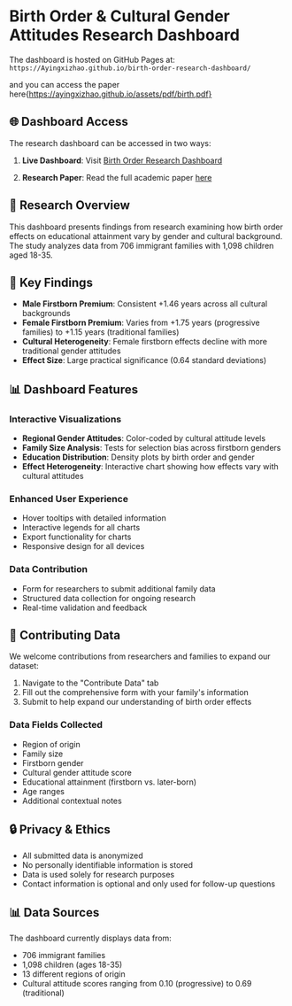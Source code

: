 # Birth Order & Cultural Gender Attitudes Research Dashboard

The dashboard is hosted on GitHub Pages at:
`https://Ayingxizhao.github.io/birth-order-research-dashboard/`

and you can access the paper here{https://ayingxizhao.github.io/assets/pdf/birth.pdf}
## 🌐 Dashboard Access

The research dashboard can be accessed in two ways:

1. **Live Dashboard**: Visit [Birth Order Research Dashboard](https://Ayingxizhao.github.io/birth-order-research-dashboard/)

2. **Research Paper**: Read the full academic paper [here](https://ayingxizhao.github.io/assets/pdf/birth.pdf)

## 🎯 Research Overview

This dashboard presents findings from research examining how birth order effects on educational attainment vary by gender and cultural background. The study analyzes data from 706 immigrant families with 1,098 children aged 18-35.

## 🔑 Key Findings

- **Male Firstborn Premium**: Consistent +1.46 years across all cultural backgrounds
- **Female Firstborn Premium**: Varies from +1.75 years (progressive families) to +1.15 years (traditional families)
- **Cultural Heterogeneity**: Female firstborn effects decline with more traditional gender attitudes
- **Effect Size**: Large practical significance (0.64 standard deviations)

## 📊 Dashboard Features

### Interactive Visualizations
- **Regional Gender Attitudes**: Color-coded by cultural attitude levels
- **Family Size Analysis**: Tests for selection bias across firstborn genders
- **Education Distribution**: Density plots by birth order and gender
- **Effect Heterogeneity**: Interactive chart showing how effects vary with cultural attitudes

### Enhanced User Experience
- Hover tooltips with detailed information
- Interactive legends for all charts
- Export functionality for charts
- Responsive design for all devices

### Data Contribution
- Form for researchers to submit additional family data
- Structured data collection for ongoing research
- Real-time validation and feedback

## 📝 Contributing Data

We welcome contributions from researchers and families to expand our dataset:

1. Navigate to the "Contribute Data" tab
2. Fill out the comprehensive form with your family's information
3. Submit to help expand our understanding of birth order effects

### Data Fields Collected
- Region of origin
- Family size
- Firstborn gender
- Cultural gender attitude score
- Educational attainment (firstborn vs. later-born)
- Age ranges
- Additional contextual notes

## 🔒 Privacy & Ethics

- All submitted data is anonymized
- No personally identifiable information is stored
- Data is used solely for research purposes
- Contact information is optional and only used for follow-up questions

## 📊 Data Sources

The dashboard currently displays data from:
- 706 immigrant families
- 1,098 children (ages 18-35)
- 13 different regions of origin
- Cultural attitude scores ranging from 0.10 (progressive) to 0.69 (traditional)

